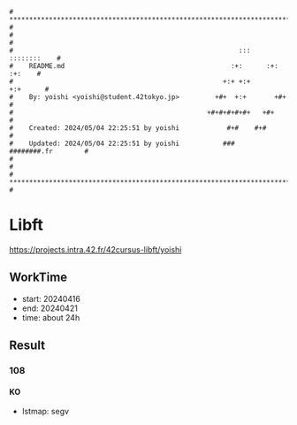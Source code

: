 ```
# **************************************************************************** #
#                                                                              #
#                                                         :::      ::::::::    #
#    README.md                                          :+:      :+:    :+:    #
#                                                     +:+ +:+         +:+      #
#    By: yoishi <yoishi@student.42tokyo.jp>         +#+  +:+       +#+         #
#                                                 +#+#+#+#+#+   +#+            #
#    Created: 2024/05/04 22:25:51 by yoishi            #+#    #+#              #
#    Updated: 2024/05/04 22:25:51 by yoishi           ###   ########.fr        #
#                                                                              #
# **************************************************************************** #
```

# Libft

https://projects.intra.42.fr/42cursus-libft/yoishi

## WorkTime

- start: 20240416
- end: 20240421
- time: about 24h

## Result

### **108**

#### KO
- lstmap: segv

